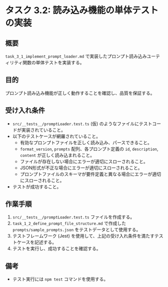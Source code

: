 # タスク 3.2: 読み込み機能の単体テストの実装

## 概要

`task_3_1_implement_prompt_loader.md` で実装したプロンプト読み込みユーティリティ関数の単体テストを実装する。

## 目的

プロンプト読み込み機能が正しく動作することを確認し、品質を保証する。

## 受け入れ条件

*   `src/__tests__/promptLoader.test.ts` (仮) のようなファイルにテストコードが実装されていること。
*   以下のテストケースが網羅されていること。
    *   有効なプロンプトファイルを正しく読み込み、パースできること。
    *   `format_version`, `prompts` 配列、各プロンプト定義の `id`, `description`, `content` が正しく読み込まれること。
    *   ファイルが存在しない場合にエラーが適切にスローされること。
    *   JSON形式が不正な場合にエラーが適切にスローされること。
    *   プロンプトファイルのスキーマが要件定義と異なる場合にエラーが適切にスローされること。
*   テストが成功すること。

## 作業手順

1.  `src/__tests__/promptLoader.test.ts` ファイルを作成する。
2.  `task_1_2_define_prompt_file_structure.md` で作成した `prompts/sample_prompts.json` をテストデータとして使用する。
3.  テストフレームワーク (Jest) を使用して、上記の受け入れ条件を満たすテストケースを記述する。
4.  テストを実行し、成功することを確認する。

## 備考

*   テスト実行には `npm test` コマンドを使用する。
